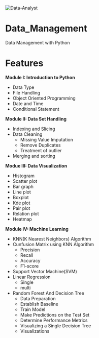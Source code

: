![Data-Analyst](https://user-images.githubusercontent.com/22780537/91128409-034dd180-e65d-11ea-9823-cbf9898cd573.png)
# Data_Management

Data Management with Python

# Features

**Module I: Introduction to Python**
- Data Type
- File Handling
- Object Oriented Programming
- Date and Time
- Conditional Statement
 
 
**Module II: Data Set Handling**
- Indexing and Slicing
- Data Cleaning 
  - Missing Value Imputation
  - Remove Duplicates
  - Treatment of outlier
- Merging and sorting
  
**Modue III: Data Visualization**
- Histogram 
- Scatter plot
- Bar graph 
- Line plot 
- Boxplot 
- Kde plot 
- Pair plot 
- Relation plot
- Heatmap 

**Module IV: Machine Learning**
- KNN(K Nearest Neighbors) Algorithm
- Cunfusion Matrix using KNN Algorithm
  - Precision
  - Recall
  - Accuracy
  - F1-score
- Support Vector Machine(SVM)
- Linear Regression
  - Single
  - multi
- Random Forest And Decision Tree
  - Data Preparation
  - Establish Baseline
  - Train Model
  - Make Predictions on the Test Set
  - Determine Performance Metrics
  - Visualizing a Single Decision Tree
  - Visualizations

